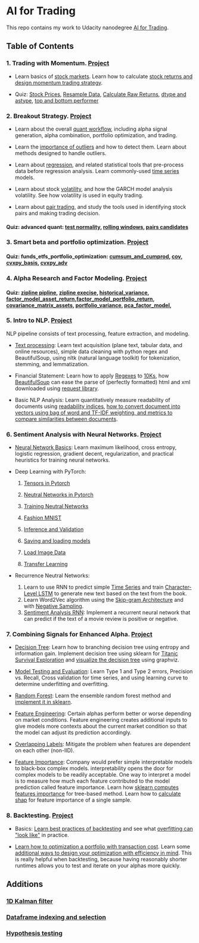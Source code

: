 # AI for Trading

This repo contains my work to Udacity nanodegree [AI for Trading](https://www.udacity.com/course/ai-for-trading--nd880).

## Table of Contents

### 1. Trading with Momentum. [Project](Projects/1-Trading-with-momentum/project_1_starter.ipynb)

* Learn basics of [stock markets](Notes/1-Trading-with-momentum/stock-market-data.md). Learn how to calculate [stock returns and design momentum trading strategy](Notes/1-Trading-with-momentum/returns-momentum.md).

* Quiz: [Stock Prices](Quiz/m1_quant_basics/l2_stock_prices/stock_data.ipynb), [Resample Data](Quiz/m1_quant_basics/l3_market_mechanics/resample_data.ipynb), [Calculate Raw Returns](Quiz/m1_quant_basics/l5_stock_returns/calculate_returns.ipynb), [dtype and astype](Quiz/m1_quant_basics/l6_momentum_trading/dtype.ipynb), [top and bottom performer](Quiz/m1_quant_basics/l6_momentum_trading/top_and_bottom_performing.ipynb)


### 2. Breakout Strategy. [Project](Projects/2-Breakout-strategy/project_2_starter.pdf)

* Learn about the overall [quant workflow](Notes/2-Breakout-strategy/quant-workflow.md), including alpha signal generation, alpha combination, portfolio optimization, and trading.

* Learn the [importance of outliers](Notes/2-Breakout-strategy/outliers.md) and how to detect them. Learn about methods designed to handle outliers.

* Learn about [regression](Notes/2-Breakout-strategy/regression.md), and related statistical tools that pre-process data before regression analysis. Learn commonly-used [time series](Notes/2-Breakout-strategy/time_series.md) models.

* Learn about stock [volatility](Notes/2-Breakout-strategy/volatility.md), and how the GARCH model analysis volatility. See how volatility is used in equity trading.

* Learn about [pair trading](Notes/2-Breakout-strategy/pair.md), and study the tools used in identifying stock pairs and making trading decision.

#### Quiz: advanced quant: [test normality](Quiz/m2_advanced_quants/l3_regression/test_normality.ipynb), [rolling windows](Quiz/m2_advanced_quants/l5_volatility/rolling_windows.ipynb), [pairs candidates](Quiz/m2_advanced_quants/l6_pairs_trading_and_mean_reversion/pairs_candidates.ipynb)

### 3. Smart beta and portfolio optimization. [Project](Projects/3-Smart-Beta/project_3_starter.pdf)
#### Quiz: funds_etfs_portfolio_optimization: [cumsum_and_cumprod](Quiz/m3_funds_etfs_portfolio_optimization/l1_stocks_indices_funds/cumsum_and_cumprod.ipynb), [cov](Quiz/m3_funds_etfs_portfolio_optimization/l3_portfolio_risk_and_return/m3l3_covariance.ipynb), [cvxpy_basis](Quiz/m3_funds_etfs_portfolio_optimization/l4_portfolio_optimization/m3l4_cvxpy_basic.ipynb), [cvxpy_adv](Quiz/m3_funds_etfs_portfolio_optimization/l4_portfolio_optimization/m3l4_cvxpy_advanced.ipynb)


### 4. Alpha Research and Factor Modeling. [Project](Projects/4-Multi-factor-Model/project_4_starter.pdf)
#### Quiz: [zipline pipline](Quiz/m4_multifactor_models/Zipline-Pipeline/Zipline-Pipeline.pdf), [zipline execise](Quiz/m4_multifactor_models/m4l1/zipline_coding_exercises.pdf), [historical_variance](Quiz/m4_multifactor_models/m4l2/historical_variance.pdf), [factor_model_asset_return](Quiz/m4_multifactor_models/m4l2/factor_model_asset_return.pdf),[factor_model_portfolio_return](Quiz/m4_multifactor_models/m4l2/factor_model_portfolio_return.pdf), [covariance_matrix_assets](Quiz/m4_multifactor_models/m4l2/covariance_matrix_assets.pdf), [portfolio_variance](Quiz/m4_multifactor_models/m4l2/portfolio_variance.pdf), [pca_factor_model](Quiz/m4_multifactor_models/m4l2/pca_factor_model.pdf), 

### 5. Intro to NLP. [Project](Projects/5-Intro-NLP/project_5_starter.ipynb)
NLP pipeline consists of text processing, feature extraction, and modeling.

* [Text processing](Quiz/m5_financial_statements/text_processing.ipynb): Learn text acquisition (plane text, tabular data, and online resources), simple data cleaning with python regex and BeautifulSoup, using nltk (natural language toolkit) for tokenization, stemming, and lemmatization.

* Financial Statement: Learn how to apply [Regexes](Quiz/m5_financial_statements/regexes.ipynb) to [10Ks](Quiz/m5_financial_statements/applying_regexes_10ks.ipynb), how [BeautifulSoup](Quiz/m5_financial_statements/beautifulSoup.ipynb) can ease the parse of (perfectly formatted) html and xml downloaded using [request library](Quiz/m5_financial_statements/requests_library.ipynb).

* Basic NLP Analysis: Learn quantitatively measure readability of documents using [readability indices](Quiz/m5_financial_statements/Readability_Exercises.ipynb), [how to convert document into vectors using bag of word and TF-IDF weighting, and metrics to compare similarities between documents](Quiz/m5_financial_statements/Bag_of_Word_Exercises.ipynb).

### 6. Sentiment Analysis with Neural Networks. [Project](Projects/6-Sentiment-Analysis/project_6_starter.ipynb)

* [Neural Network Basics](Notes/6-Sentiment-analysis-with-neutral-networks/README.md): Learn maximum likelihood, cross entropy, logistic regression, gradient decent, regularization, and practical heuristics for training neural networks.

* Deep Learning with PyTorch:

    1. [Tensors in Pytorch](https://github.com/scumabo/deep-learning-v2-pytorch/blob/master/intro-to-pytorch/Part%201%20-%20Tensors%20in%20PyTorch%20(Exercises).ipynb)

    2. [Neutral Networks in Pytorch](https://github.com/scumabo/deep-learning-v2-pytorch/blob/master/intro-to-pytorch/Part%202%20-%20Neural%20Networks%20in%20PyTorch%20(Exercises).ipynb)

    3. [Training Neutral Networks](https://github.com/scumabo/deep-learning-v2-pytorch/blob/master/intro-to-pytorch/Part%203%20-%20Training%20Neural%20Networks%20(Exercises).ipynb)

    4. [Fashion MNIST](https://github.com/scumabo/deep-learning-v2-pytorch/blob/master/intro-to-pytorch/Part%204%20-%20Fashion-MNIST%20(Exercises).ipynb)

    5. [Inference and Validation](https://github.com/scumabo/deep-learning-v2-pytorch/blob/master/intro-to-pytorch/Part%205%20-%20Inference%20and%20Validation%20(Exercises).ipynb)

    6. [Saving and loading models](https://github.com/scumabo/deep-learning-v2-pytorch/blob/master/intro-to-pytorch/Part%206%20-%20Saving%20and%20Loading%20Models.ipynb)

    7. [Load Image Data](https://github.com/scumabo/deep-learning-v2-pytorch/blob/master/intro-to-pytorch/Part%207%20-%20Loading%20Image%20Data%20(Exercises).ipynb)

    8. [Transfer Learning](https://github.com/scumabo/deep-learning-v2-pytorch/blob/master/intro-to-pytorch/Part%208%20-%20Transfer%20Learning%20(Exercises).ipynb)

* Recurrence Neutral Networks: 
    1. Learn to use RNN to predict simple [Time Series](https://github.com/scumabo/deep-learning-v2-pytorch/blob/master/recurrent-neural-networks/time-series/Simple_RNN.ipynb) and train [Character-Level LSTM](https://github.com/scumabo/deep-learning-v2-pytorch/blob/master/recurrent-neural-networks/char-rnn/Character_Level_RNN_Exercise.ipynb) to generate new text based on the text from the book. 
    2. Learn Word2Vec algorithm using the [Skip-gram Architecture](https://github.com/scumabo/deep-learning-v2-pytorch/blob/master/word2vec-embeddings/Skip_Grams_Exercise.ipynb) and with [Negative Sampling](https://github.com/scumabo/deep-learning-v2-pytorch/blob/master/word2vec-embeddings/Negative_Sampling_Exercise.ipynb).
    3. [Sentiment Analysis RNN](https://github.com/udacity/deep-learning-v2-pytorch/tree/master/sentiment-rnn): Implement a recurrent neural network that can predict if the text of a movie review is positive or negative.

### 7. Combining Signals for Enhanced Alpha. [Project](Projects/7-Combining-alphas/project_7_starter.ipynb)

* [Decision Tree](Notes/7-Combining-signals-for-enhanced-alpha/README.md): Learn how to branching decision tree using entropy and information gain. Implement decision tree using sklearn for [Titanic Survival Exploration](Quiz/m7/titanic_survival_exploration.ipynb) and [visualize the decision tree](Quiz/m7/VisualizeTree.pdf) using graphviz.

* [Model Testing and Evaluation](Notes/7-Combining-signals-for-enhanced-alpha/Evaluation.md): Learn Type 1 and Type 2 errors, Precision vs. Recall, Cross validation for time series, and using learning curve to determine underfitting and overfitting.

* [Random Forest](Notes/7-Combining-signals-for-enhanced-alpha/Random_forest.md): Learn the ensemble random forest method and [implement it in sklearn](Quiz/m7/spam_rf.ipynb).

* [Feature Engineering](Quiz/m7/m7l3/feature_engineering.ipynb): Certain alphas perform better or worse depending on market conditions. Feature engineering creates additional inputs to give models more contexts about the current market condition so that the model can adjust its prediction accordingly.

* [Overlapping Labels](Quiz/m7/dependent_labels_solution.ipynb): Mitigate the problem when features are dependent on each other (non-IID).

* [Feature Importance](): Company would prefer simple interpretable models to black-box complex models. interpretability opens the door for complex models to be readily acceptable. One way to interpret a model is to measure how much each feature contributed to the model prediction called feature importance. Learn how [sklearn computes features importance](Quiz/m7/m7l6/sklearn_feature_importance.ipynb) for tree-based method. Learn how to [calculate shap](Quiz/m7/m7l6/calculate_shap.ipynb) for feature importance of a single sample.

### 8. Backtesting. [Project](Projects/8-Backtesting/project_8_starter.ipynb)

* Basics: [Learn best practices of backtesting](Notes/8-Backtesting/Intro.md) and see what [overfitting can "look like"](Quiz/m8/overfitting_exercise) in practice.

* [Learn how to optimization a portfolio with transaction cost](Notes/8-Backtesting/optimization.md). Learn some [additional ways to design your optimization with efficiency in mind](Quiz/m8/optimization_with_tcosts.ipynb). This is really helpful when backtesting, because having reasonably shorter runtimes allows you to test and iterate on your alphas more quickly.

## Additions
### [1D Kalman filter](Side-projects/1D-Kalman-filter.ipynb)
### [Dataframe indexing and selection](Side-projects/Dataframe-indexing-selecting.ipynb)
### [Hypothesis testing](Side-projects/Hypthesis-testing.ipynb)
